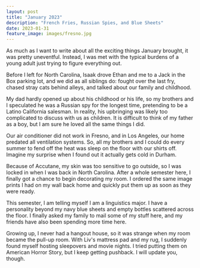 ```yaml
---
layout: post
title: "January 2023"
description: "French Fries, Russian Spies, and Blue Sheets"
date: 2023-01-31
feature_image: images/fresno.jpg
---
```


As much as I want to write about all the exciting things January brought, it was pretty uneventful. Instead, I was met with the typical burdens of a young adult just trying to figure everything out. 

<!--more-->

Before I left for North Carolina, Isaak drove Ethan and me to a Jack in the Box parking lot, and we did as all siblings do: fought over the last fry, chased stray cats behind alleys, and talked about our family and childhood. 

My dad hardly opened up about his childhood or his life, so my brothers and I speculated he was a Russian spy for the longest time, pretending to be a Latino California salesman. In reality, his upbringing was likely too complicated to discuss with us as children. It is difficult to think of my father as a boy, but I am sure he loved all the same things I did.

Our air conditioner did not work in Fresno, and in Los Angeles, our home predated all ventilation systems. So, all my brothers and I could do every summer to fend off the heat was sleep on the floor with our shirts off. Imagine my surprise when I found out it actually gets cold in Durham. 

Because of Accutane, my skin was too sensitive to go outside, so I was locked in when I was back in North Carolina. After a whole semester here, I finally got a chance to begin decorating my room. I ordered the same image prints I had on my wall back home and quickly put them up as soon as they were ready. 

This semester, I am telling myself I am a linguistics major. I have a personality beyond my navy blue sheets and empty bottles scattered across the floor. I finally asked my family to mail some of my stuff here, and my friends have also been spending more time here. 

Growing up, I never had a hangout house, so it was strange when my room became the pull-up room. With Liv's mattress pad and my rug, I suddenly found myself hosting sleepovers and movie nights. I tried putting them on American Horror Story, but I keep getting pushback. I will update you, though. 
